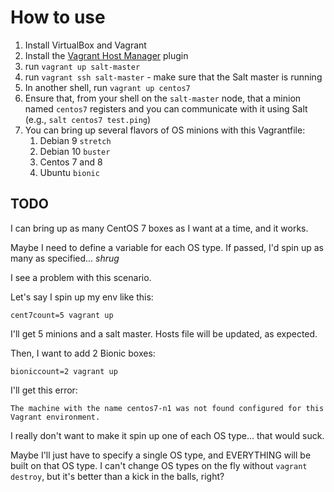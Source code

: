 How to use
=========================
1. Install VirtualBox and Vagrant
2. Install the [Vagrant Host Manager](https://github.com/devopsgroup-io/vagrant-hostmanager) plugin
3. run `vagrant up salt-master`
4. run `vagrant ssh salt-master` - make sure that the Salt master is running
5. In another shell, run `vagrant up centos7`
6. Ensure that, from your shell on the `salt-master` node, that a minion named `centos7` registers and you can communicate with it using Salt (e.g., `salt centos7 test.ping`)
7. You can bring up several flavors of OS minions with this Vagrantfile:
   1. Debian 9 `stretch`
   2. Debian 10 `buster`
   3. Centos 7 and 8
   4. Ubuntu `bionic`

## TODO

I can bring up as many CentOS 7 boxes as I want at a time, and it works.

Maybe I need to define a variable for each OS type. If passed, I'd spin up as many as specified... *shrug*



I see a problem with this scenario.

Let's say I spin up my env like this:

`cent7count=5 vagrant up`

I'll get 5 minions and a salt master. Hosts file will be updated, as expected.

Then, I want to add 2 Bionic boxes:

`bioniccount=2 vagrant up`

I'll get this error:

~~~
The machine with the name centos7-n1 was not found configured for this Vagrant environment.
~~~

I really don't want to make it spin up one of each OS type... that would suck.

Maybe I'll just have to specify a single OS type, and EVERYTHING will be built on that OS type. I can't change OS types on the fly without `vagrant destroy`, but it's better than a kick in the balls, right?